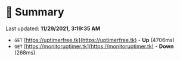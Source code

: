 # 📖 Summary
Last updated: **11/29/2021, 3:19:35 AM**

- `GET` [https://uptimerfree.tk](https://uptimerfree.tk) - **Up** (4706ms)
- `GET` [https://monitoruptimer.tk](https://monitoruptimer.tk) - **Down** (268ms)
